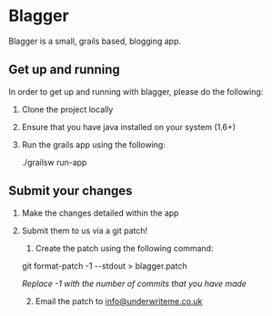 # Blagger

Blagger is a small, grails based, blogging app.

## Get up and running

In order to get up and running with blagger, please do the following:

1. Clone the project locally
2. Ensure that you have java installed on your system (1.6+)
3. Run the grails app using the following:

    ./grailsw run-app

## Submit your changes

1. Make the changes detailed within the app
2. Submit them to us via a git patch!
    1. Create the patch using the following command:

    git format-patch -1 --stdout > blagger.patch

    *Replace -1 with the number of commits that you have made*

    2. Email the patch to [info@underwriteme.co.uk](mailto:info@underwriteme.co.uk)